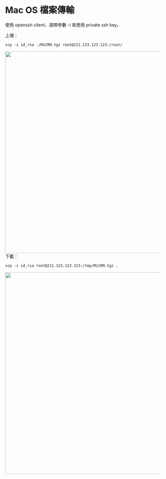 Mac OS 檔案傳輸
===
使用 openssh client，請帶參數 -i 來使用 private ssh key。


上傳：

```scp -i id_rsa ./MiCRM.tgz root@211.123.123.123:/root/```

<img src='images/File+Upload+Tutorial-MacOS-l2.png' width='650' align='center'/>
下載：

```scp -i id_rsa root@211.123.123.123:/tmp/MiCRM.tgz .```

<img src='images/File+Upload+Tutorial-MacOS-l1.png' width='650' align='center'/>
